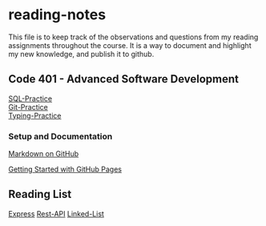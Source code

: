 <h1> reading-notes </h1>

This file is to keep track of the observations and questions from my reading assignments throughout the course. It is a way to document and highlight my new knowledge, and publish it to github.

<h2>Code 401 - Advanced Software Development</h2>

[SQL-Practice](./SQL/sql.md)</br>
[Git-Practice](./GIT%20Practice/GIT-Practice.md)</br>
[Typing-Practice](./Typing-Practice/Typing-Practice.md)</br>


<h3>Setup and Documentation</h3>

[Markdown on GitHub](https://docs.github.com/en/get-started/writing-on-github/getting-started-with-writing-and-formatting-on-github/basic-writing-and-formatting-syntax)<br/>

[Getting Started with GitHub Pages](https://docs.github.com/en/pages/quickstart)


<h2>Reading List</h2>

[Express](./EXPRESS.md)
[Rest-API](./REST-API.md)
[Linked-List](./Linked-Lists.md)